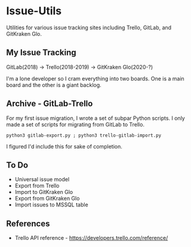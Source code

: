 # Issue-Utils

Utilities for various issue tracking sites including Trello, GitLab, and GitKraken Glo.


## My Issue Tracking
GitLab(2018) -> Trello(2018-2019) -> GitKraken Glo(2020-?)

I'm a lone developer so I cram everything into two boards.
One is a main board and the other is a giant backlog.


## Archive - GitLab-Trello
For my first issue migration, I wrote a set of subpar Python scripts.
I only made a set of scripts for migrating from GitLab to Trello.

```python3 gitlab-export.py ; python3 trello-gitlab-import.py```

I figured I'd include this for sake of completion.


## To Do
* Universal issue model
* Export from Trello
* Import to GitKraken Glo
* Export from GitKraken Glo
* Import issues to MSSQL table


## References
* Trello API reference - https://developers.trello.com/reference/
